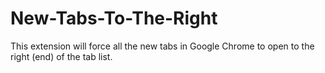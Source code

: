 New-Tabs-To-The-Right
=====================

This extension will force all the new tabs in Google Chrome to open to the right (end) of the tab list.
